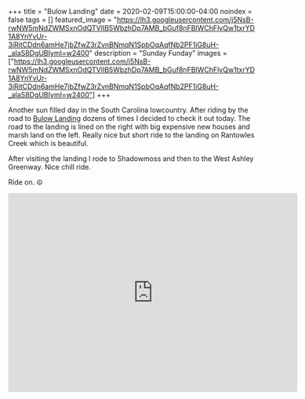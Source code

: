 +++
title =  "Bulow Landing"
date = 2020-02-09T15:00:00-04:00
noindex = false
tags = []
featured_image = "https://lh3.googleusercontent.com/j5NsB-rwNW5mNdZWMSxnOdQTVlIB5WbzhDp7AMB_bGuf8nFBIWChFlyQw1txrYD1A8YnYvUr-3iRitCDdn6amHe7jbZfwZ3rZvnBNmqN1SpbOqAqfNb2PF1iG8uH-_aIaS8DgUBIymI=w2400"
description = "Sunday Funday"
images = ["https://lh3.googleusercontent.com/j5NsB-rwNW5mNdZWMSxnOdQTVlIB5WbzhDp7AMB_bGuf8nFBIWChFlyQw1txrYD1A8YnYvUr-3iRitCDdn6amHe7jbZfwZ3rZvnBNmqN1SpbOqAqfNb2PF1iG8uH-_aIaS8DgUBIymI=w2400"]
+++

Another sun filled day in the South Carolina lowcountry. After riding by the road to <a href='https://goo.gl/maps/12R7UmMyoBd82ij29'>Bulow Landing</a> dozens of times I decided to check it out today. The road to the landing is lined on the right with big expensive new houses and marsh land on the left. Really nice but short ride to the landing on Rantowles Creek which is beautiful.

After visiting the landing I rode to Shadowmoss and then to the West Ashley Greenway. Nice chill ride.

Ride on. ☮

<iframe height='405' width='590' frameborder='0' allowtransparency='true' scrolling='no' src='https://www.strava.com/activities/3086829926/embed/0f2c11b47fd0b18760e28e3951ac0417e9708c90'></iframe>
